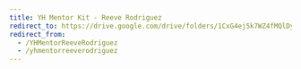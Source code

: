 ```yaml
---
title: YH Mentor Kit - Reeve Rodriguez
redirect_to: https://drive.google.com/drive/folders/1CxG4ej5k7WZ4fMQlDyVaRFnl1xPZCr0T?usp=sharing
redirect_from: 
  - /YHMentorReeveRodriguez
  - /yhmentorreeverodriguez
---
```

